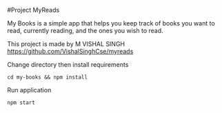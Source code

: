 #Project MyReads

My Books is a simple app that helps you keep track of books you want to read, currently reading, and the ones you wish to read.

This project is made by M VISHAL SINGH https://github.com/VishalSinghCse/myreads

Change directory then install requirements

	cd my-books && npm install

Run application

	npm start
